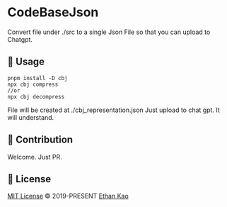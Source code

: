 
# CodeBaseJson

Convert file under ./src to a single Json File so that you can upload to Chatgpt.

## 📄 Usage

```
pnpm install -D cbj
npx cbj compress 
//or 
npx cbj decompress 
```

File will be created at ./cbj_representation.json
Just upload to chat gpt. It will understand.

## 🧱 Contribution

Welcome. Just PR.

## 📄 License

[MIT License](https://github.com/ethansnow2012/CodeBaseJson/blob/main/LICENSE) © 2019-PRESENT [Ethan Kao](https://github.com/ethansnow2012)